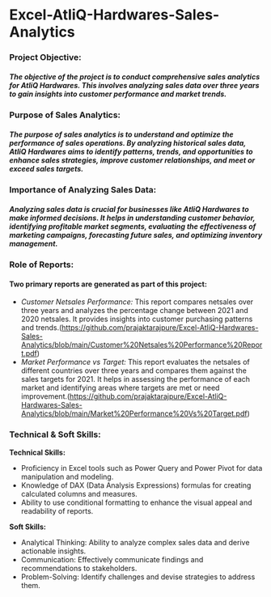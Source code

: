 # Excel-AtliQ-Hardwares-Sales-Analytics
### Project Objective:
##### The objective of the project is to conduct comprehensive sales analytics for AtliQ Hardwares. This involves analyzing sales data over three years to gain insights into customer performance and market trends.
### Purpose of Sales Analytics:
##### The purpose of sales analytics is to understand and optimize the performance of sales operations. By analyzing historical sales data, AtliQ Hardwares aims to identify patterns, trends, and opportunities to enhance sales strategies, improve customer relationships, and meet or exceed sales targets.
### Importance of Analyzing Sales Data:
##### Analyzing sales data is crucial for businesses like AtliQ Hardwares to make informed decisions. It helps in understanding customer behavior, identifying profitable market segments, evaluating the effectiveness of marketing campaigns, forecasting future sales, and optimizing inventory management.
### Role of Reports:
#### Two primary reports are generated as part of this project:
+ *Customer Netsales Performance:* This report compares netsales over three years and analyzes the percentage change between 2021 and 2020 netsales. It provides insights into customer purchasing patterns and trends.(https://github.com/prajaktarajpure/Excel-AtliQ-Hardwares-Sales-Analytics/blob/main/Customer%20Netsales%20Performance%20Report.pdf)
+ *Market Performance vs Target:* This report evaluates the netsales of different countries over three years and compares them against the sales targets for 2021. It helps in assessing the performance of each market  and identifying areas where targets are met or need improvement.(https://github.com/prajaktarajpure/Excel-AtliQ-Hardwares-Sales-Analytics/blob/main/Market%20Performance%20Vs%20Target.pdf)
### Technical & Soft Skills:
__Technical Skills:__
- Proficiency in Excel tools such as Power Query and Power Pivot for data manipulation and modeling.
- Knowledge of DAX (Data Analysis Expressions) formulas for creating calculated columns and measures.
- Ability to use conditional formatting to enhance the visual appeal and readability of reports.

__Soft Skills:__
+ Analytical Thinking: Ability to analyze complex sales data and derive actionable insights.
+ Communication: Effectively communicate findings and recommendations to stakeholders.
+ Problem-Solving: Identify challenges and devise strategies to address them.
